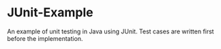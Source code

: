 # JUnit-Example
An example of unit testing in Java using JUnit. Test cases are written first before the implementation.
